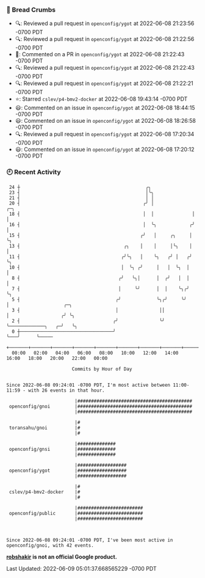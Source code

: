 ### 🍞 Bread Crumbs

 * 🔍: Reviewed a pull request in  `openconfig/ygot` at 2022-06-08 21:23:56 -0700 PDT
 * 🔍: Reviewed a pull request in  `openconfig/ygot` at 2022-06-08 21:22:56 -0700 PDT
 * 💬: Commented on a PR in  `openconfig/ygot` at 2022-06-08 21:22:43 -0700 PDT
 * 🔍: Reviewed a pull request in  `openconfig/ygot` at 2022-06-08 21:22:43 -0700 PDT
 * 🔍: Reviewed a pull request in  `openconfig/ygot` at 2022-06-08 21:22:21 -0700 PDT
 * ⭐️: Starred `cslev/p4-bmv2-docker` at 2022-06-08 19:43:14 -0700 PDT
 * 😃: Commented on an issue in `openconfig/ygot` at 2022-06-08 18:44:15 -0700 PDT
 * 😃: Commented on an issue in `openconfig/ygot` at 2022-06-08 18:26:58 -0700 PDT
 * 🔍: Reviewed a pull request in  `openconfig/ygot` at 2022-06-08 17:20:34 -0700 PDT
 * 😃: Commented on an issue in `openconfig/ygot` at 2022-06-08 17:20:12 -0700 PDT

### 🕘 Recent Activity
```
 24 ┼                                              ╭╮
 23 ┤                                              │╰╮
 21 ┤                                              │ │
 20 ┤                                             ╭╯ │              ╭─╮
 18 ┤                                             │  │              │ │
 16 ┤                                             │  ╰╮            ╭╯ │
 15 ┤                                            ╭╯   │     ╭╮     │  ╰╮
 13 ┤                                      ╭╮    │    │     │╰╮    │   │
 11 ┤                                     ╭╯╰╮   │    ╰╮   ╭╯ │   ╭╯   ╰╮
 10 ┤                                     │  ╰╮ ╭╯     │   │  ╰╮  │     │
  8 ┤                                    ╭╯   ╰╮│      │  ╭╯   │  │     │
  7 ┤                                    │     ╰╯      │  │    ╰╮╭╯     ╰╮
  5 ┤                                   ╭╯             ╰╮╭╯     ╰╯       │                    ╭─╮
  3 ┤                                   │               ││               │                   ╭╯ ╰╮
  2 ┤                                  ╭╯               ╰╯               ╰─────────────╮   ╭─╯   ╰╮
  0 ┼──────────────────────────────────╯                                               ╰───╯      ╰─────
    +───────+───────+───────+───────+───────+───────+───────+───────+───────+───────+───────+───────+────
  00:00   02:00   04:00   06:00   08:00   10:00   12:00   14:00   16:00   18:00   20:00   22:00   00:00   

						Commits by Hour of Day


Since 2022-06-08 09:24:01 -0700 PDT, I'm most active between 11:00-11:59 - with 26 events in that hour.

```



```
                         |##########################################
 openconfig/gnoi         |##########################################
                         |##########################################

                         |#
 toransahu/gnoi          |#
                         |#

                         |##############
 openconfig/gnsi         |##############
                         |##############

                         |##################
 openconfig/ygot         |##################
                         |##################

                         |#
 cslev/p4-bmv2-docker    |#
                         |#

                         |########################
 openconfig/public       |########################
                         |########################



Since 2022-06-08 09:24:01 -0700 PDT, I've been most active in openconfig/gnoi, with 42 events.

```
**[robshakir](mailto:robjs@google.com) is not an official Google product.**  


Last Updated: 2022-06-09 05:01:37.668565229 -0700 PDT
